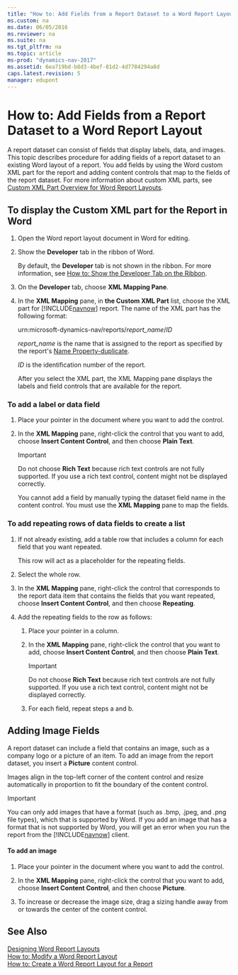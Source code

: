 ```yaml
---
title: "How to: Add Fields from a Report Dataset to a Word Report Layout"
ms.custom: na
ms.date: 06/05/2016
ms.reviewer: na
ms.suite: na
ms.tgt_pltfrm: na
ms.topic: article
ms-prod: "dynamics-nav-2017"
ms.assetid: 6ea719bd-b8d3-4bef-81d2-4d7784294a8d
caps.latest.revision: 5
manager: edupont
---
```

# How to: Add Fields from a Report Dataset to a Word Report Layout
A report dataset can consist of fields that display labels, data, and images. This topic describes procedure for adding fields of a report dataset to an existing Word layout of a report. You add fields by using the Word custom XML part for the report and adding content controls that map to the fields of the report dataset. For more information about custom XML parts, see [Custom XML Part Overview for Word Report Layouts](Custom-XML-Part-Overview-for-Word-Report-Layouts.md).  
  
##  <a name="OpenXMLPart"></a> To display the Custom XML part for the Report in Word  
  
1.  Open the Word report layout document in Word for editing.  
  
2.  Show the **Developer** tab in the ribbon of Word.  
  
     By default, the **Developer** tab is not shown in the ribbon. For more information, see [How to: Show the Developer Tab on the Ribbon](http://go.microsoft.com/fwlink/?LinkID=389631).  
  
3.  On the **Developer** tab, choose **XML Mapping Pane**.  
  
4.  In the **XML Mapping** pane, in **the Custom XML Part** list, choose the XML part for [!INCLUDE[navnow](includes/navnow_md.md)] report. The name of the XML part has the following format:  
  
     urn:microsoft-dynamics-nav/reports/*report\_name*/*ID*  
  
     *report\_name* is the name that is assigned to the report as specified by the report's [Name Property-duplicate](Name-Property-duplicate.md).  
  
     *ID* is the identification number of the report.  
  
     After you select the XML part, the XML Mapping pane displays the labels and field controls that are available for the report.  
  
### To add a label or data field  
  
1.  Place your pointer in the document where you want to add the control.  
  
2.  In the **XML Mapping** pane, right-click the control that you want to add, choose **Insert Content Control**, and then choose **Plain Text**.  
  
    > [!IMPORTANT]  
    >  Do not choose **Rich Text** because rich text controls are not fully supported. If you use a rich text control, content might not be displayed correctly.  
  
     You cannot add a field by manually typing the dataset field name in the content control. You must use the **XML Mapping** pane to map the fields.  
  
### To add repeating rows of data fields to create a list  
  
1.  If not already existing, add a table row that includes a column for each field that you want repeated.  
  
     This row will act as a placeholder for the repeating fields.  
  
2.  Select the whole row.  
  
3.  In the **XML Mapping** pane, right-click the control that corresponds to the report data item that contains the fields that you want repeated, choose **Insert Content Control**, and then choose **Repeating**.  
  
4.  Add the repeating fields to the row as follows:  
  
    1.  Place your pointer in a column.  
  
    2.  In the **XML Mapping** pane, right-click the control that you want to add, choose **Insert Content Control**, and then choose **Plain Text**.  
  
        > [!IMPORTANT]  
        >  Do not choose **Rich Text** because rich text controls are not fully supported. If you use a rich text control, content might not be displayed correctly.  
  
    3.  For each field, repeat steps a and b.  
  
## Adding Image Fields  
 A report dataset can include a field that contains an image, such as a company logo or a picture of an item. To add an image from the report dataset, you insert a **Picture** content control.  
  
 Images align in the top-left corner of the content control and resize automatically in proportion to fit the boundary of the content control.  
  
> [!IMPORTANT]  
>  You can only add images that have a format \(such as .bmp, .jpeg, and .png file types\), which that is supported by Word. If you add an image that has a format that is not supported by Word, you will get an error when you run the report from the [!INCLUDE[navnow](includes/navnow_md.md)] client.  
  
#### To add an image  
  
1.  Place your pointer in the document where you want to add the control.  
  
2.  In the **XML Mapping** pane, right-click the control that you want to add, choose **Insert Content Control**, and then choose **Picture**.  
  
3.  To increase or decrease the image size, drag a sizing handle away from or towards the center of the content control.  
  
## See Also  
 [Designing Word Report Layouts](Designing-Word-Report-Layouts.md)   
 [How to: Modify a Word Report Layout](How-to--Modify-a-Word-Report-Layout.md)   
 [How to: Create a Word Report Layout for a Report](How-to--Create-a-Word-Report-Layout-for-a-Report.md)